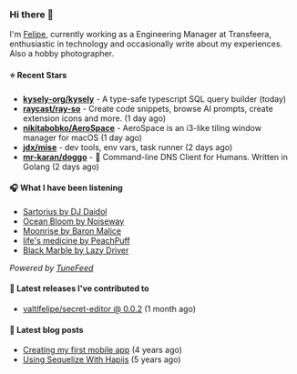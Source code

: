 ### Hi there 👋

I'm [Felipe](https://felipevm.com), currently working as a Engineering Manager at Transfeera, enthusiastic in technology and occasionally write about my experiences. Also a hobby photographer.

#### ⭐ Recent Stars
- **[kysely-org/kysely](https://github.com/kysely-org/kysely)** - A type-safe typescript SQL query builder (today)
- **[raycast/ray-so](https://github.com/raycast/ray-so)** - Create code snippets, browse AI prompts, create extension icons and more. (1 day ago)
- **[nikitabobko/AeroSpace](https://github.com/nikitabobko/AeroSpace)** - AeroSpace is an i3-like tiling window manager for macOS (1 day ago)
- **[jdx/mise](https://github.com/jdx/mise)** - dev tools, env vars, task runner (2 days ago)
- **[mr-karan/doggo](https://github.com/mr-karan/doggo)** - :dog: Command-line DNS Client for Humans. Written in Golang (2 days ago)

#### 🎧 What I have been listening
- [Sartorius by DJ Daidol](https://open.spotify.com/track/2ANndvXKayTN5yla7pc32a)
- [Ocean Bloom by Noiseway](https://open.spotify.com/track/2tCNch4OfhyBdWkHQJ0w6B)
- [Moonrise by Baron Malice](https://open.spotify.com/track/0RdkCGBL9C1kQqegWFnzl9)
- [life&#39;s medicine by PeachPuff](https://open.spotify.com/track/1tfRVmhzPklFBqISXoyHRX)
- [Black Marble by Lazy Driver](https://open.spotify.com/track/3oYW5P4NaLNrSE9v53Ji8J)

_Powered by [TuneFeed](https://tunefeed.app?ref=valtlfelipe-gh-profile)_ 

#### 🚀 Latest releases I've contributed to


- [valtlfelipe/secret-editor @ 0.0.2](https://github.com/valtlfelipe/secret-editor/releases/tag/0.0.2) (1 month ago)

#### 📄 Latest blog posts
- [Creating my first mobile app](https://felipevm.com/posts/creating-my-first-mobile-app/) (4 years ago)
- [Using Sequelize With Hapijs](https://felipevm.com/posts/using-sequelize-with-hapijs/) (5 years ago)
